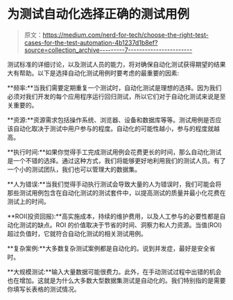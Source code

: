 # 为测试自动化选择正确的测试用例

> 原文：<https://medium.com/nerd-for-tech/choose-the-right-test-cases-for-the-test-automation-4b1237d1b8ef?source=collection_archive---------7----------------------->

测试标准的详细讨论，以及测试人员的能力，将对确保自动化测试获得期望的结果大有帮助。以下是选择自动化测试用例时要考虑的最重要的因素:

**频率:**当我们需要定期重复一个测试时，自动化测试是理想的选择。因为我们必须对我们开发的每个应用程序运行回归测试，所以它们对于自动化测试来说是至关重要的。

**资源:**资源需求包括操作系统、浏览器、设备和数据库等等。测试用例是否应该自动化取决于测试中用户参与的程度。自动化的可能性越小，参与的程度就越高。

**执行时间:**如果你觉得手工完成测试用例会花费更长的时间，那么自动化测试是一个不错的选择。通过这种方式，我们将能够更好地利用我们的测试人员。有了一个小的测试团队，我们也可以管理大的数据集。

**人为错误:**当我们觉得手动执行测试会导致大量的人为错误时，我们可能会将那些测试用例包含在自动化测试的测试套件中，以提高测试的质量并最小化花费在测试上的时间。

**ROI(投资回报):**高实施成本，持续的维护费用，以及人工参与的必要性都是自动化测试的缺点。ROI 的价值取决于节省的时间、洞察力和人力资源。当值(ROI)超过负值时，它就符合自动化测试的相关测试用例。

**复杂案例:**大多数复杂测试案例都是自动化的。说到并发症，最好是安全省时。

**大规模测试:**输入大量数据可能很费力。此外，在手动测试过程中出错的机会也在增加。这就是为什么大多数大型数据集测试是自动化的。我们特别指的是需要你填写长表格的测试情况。